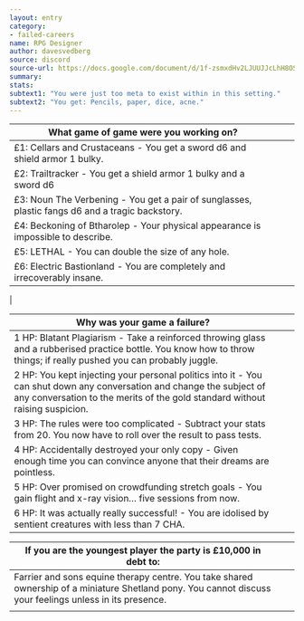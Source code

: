 ```yaml
---
layout: entry
category:
- failed-careers
name: RPG Designer
author: davesvedberg
source: discord
source-url: https://docs.google.com/document/d/1f-zsmxdHv2LJUUJJcLhH8OSmX0zYDBSpSQECnRAMmEA/edit
summary:
stats:
subtext1: "You were just too meta to exist within in this setting."
subtext2: "You get: Pencils, paper, dice, acne."
---
```


| What game of game were you working on?                                                          |   |   |
|-------------------------------------------------------------------------------------------------|---|---|
| £1: Cellars and Crustaceans - You get a sword d6 and shield armor 1 bulky.                      |   |   |
| £2: Trailtracker - You get a shield armor 1 bulky and a sword d6                                |   |   |
| £3: Noun The Verbening - You get a pair of sunglasses, plastic fangs d6 and a tragic backstory. |   |   |
| £4: Beckoning of Btharolep - Your physical appearance is impossible to describe.                |   |   |
| £5: LETHAL - You can double the size of any hole.                                               |   |   |
| £6: Electric Bastionland - You are completely and irrecoverably insane.                         |   |   |
|

| Why was your game a failure?                                                                                                                                                                         |   |   |
|------------------------------------------------------------------------------------------------------------------------------------------------------------------------------------------------------|---|---|
| 1 HP: Blatant Plagiarism - Take a reinforced throwing glass and a rubberised practice bottle. You know how to throw things; if really pushed you can probably juggle.                                 |   |   |
| 2 HP: You kept injecting your personal politics into it - You can shut down any conversation and change the subject of any conversation to the merits of the gold standard without raising suspicion. |   |   |
| 3 HP: The rules were too complicated - Subtract your stats from 20. You now have to roll over the result to pass tests.                                                                               |   |   |
| 4 HP: Accidentally destroyed your only copy - Given enough time you can convince anyone that their dreams are pointless.                                                                              |   |   |
| 5 HP: Over promised on crowdfunding stretch goals - You gain flight and x-ray vision… five sessions from now.                                                                                         |   |   |
| 6 HP: It was actually really successful! - You are idolised by sentient creatures with less than 7 CHA.                                                                                               |   |   |                                                                                                                                       |   |   |

<p> </p>
<p> </p>

| If you are the youngest player the party is £10,000 in debt to:                                                                                          |   |   |
|----------------------------------------------------------------------------------------------------------------------------------------------------------|---|---|
| Farrier and sons equine therapy centre. You take shared ownership of a miniature Shetland pony. You cannot discuss your feelings unless in its presence. |   |   |
|                                                                                                                                                          |   |   |
